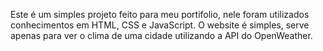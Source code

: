 Este é um simples projeto feito para meu portifolio, nele foram utilizados conhecimentos em HTML, CSS e JavaScript.
O website é simples, serve apenas para ver o clima de uma cidade utilizando a API do OpenWeather.
